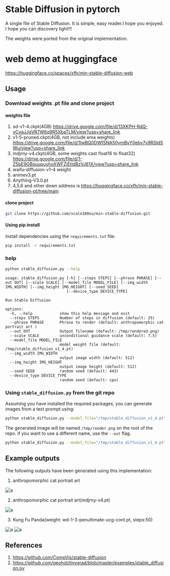 # Stable Diffusion in pytorch

A single file of Stable Diffusion. It is simple, easy reader.I hope you enjoyed. I hope you can discovery light!!!

The weights were ported from the original implementation.

# web demo at huggingface

https://huggingface.co/spaces/xfh/min-stable-diffusion-web

## Usage

### Download weights .pt file and clone project

#### weights file

1. sd-v1-4.ckpt(4GB) https://drive.google.com/file/d/13XKPH-RdQ-vCvaJJgVR7W6q9R5XbaTLM/view?usp=share_link
2. v1-5-pruned.ckpt(4GB, not include ema weights) https://drive.google.com/file/d/1IwBQ0DWfSNA50ymBvY0eby7v9RSIdSWu/view?usp=share_link
3. mdjrny-v4.ckpt(4GB, some weights cast float16 to float32) https://drive.google.com/file/d/1-Z5bE9GBpuupuyhoXWFZiEtldBzVJ61X/view?usp=share_link
4. waifu-diffusion-v1-4 weight
5. animev3.pt
6. Anything-V3.0.pt
7. 4,5,6 and other down address is https://huggingface.co/xfh/min-stable-diffusion-pt/tree/main

#### clone project

```bash
git clone https://github.com/scale100xu/min-stable-diffusion.git
```

#### Using pip install

Install dependencies using the `requirements.txt` file:

```bash
pip install -r requirements.txt
```

### help

```bash
python stable_diffusion.py --help
```

```
usage: stable_diffusion.py [-h] [--steps STEPS] [--phrase PHRASE] [--out OUT] [--scale SCALE] [--model_file MODEL_FILE] [--img_width IMG_WIDTH] [--img_height IMG_HEIGHT] [--seed SEED]
                           [--device_type DEVICE_TYPE]

Run Stable Diffusion

options:
  -h, --help            show this help message and exit
  --steps STEPS         Number of steps in diffusion (default: 25)
  --phrase PHRASE       Phrase to render (default: anthropomorphic cat portrait art )
  --out OUT             Output filename (default: /tmp/rendered.png)
  --scale SCALE         unconditional guidance scale (default: 7.5)
  --model_file MODEL_FILE
                        model weight file (default: /tmp/stable_diffusion_v1_4.pt)
  --img_width IMG_WIDTH
                        output image width (default: 512)
  --img_height IMG_HEIGHT
                        output image height (default: 512)
  --seed SEED           random seed (default: 443)
  --device_type DEVICE_TYPE
                        random seed (default: cpu)

```
### Using `stable_diffusion.py` from the git repo

Assuming you have installed the required packages, 
you can generate images from a text prompt using:

```bash
python stable_diffusion.py --model_file="/tmp/stable_diffusion_v1_4.pt" --phrase="An astronaut riding a horse" --device_type="cuda"
```

The generated image will be named `/tmp/render.png` on the root of the repo.
If you want to use a different name, use the `--out` flag.

```bash
python stable_diffusion.py --model_file="/tmp/stable_diffusion_v1_4.pt"  --phrase="An astronaut riding a horse" --out="/tmp/image.png" --device_type="cuda"
```

## Example outputs 

The following outputs have been generated using this implementation:

1) anthropomorphic cat portrait art

![a](rendered.png)

2) anthropomorphic cat portrait art(mdjrny-v4.pt)

![a](rendered2.png)

3) Kung Fu Panda(weight: wd-1-3-penultimate-ucg-cont.pt, steps:50)

![a](rendered3.png)
![a](rendered4.png)



## References

1) https://github.com/CompVis/stable-diffusion
2) https://github.com/geohot/tinygrad/blob/master/examples/stable_diffusion.py